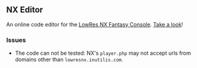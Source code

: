 ## NX Editor
An online code editor for the [LowRes NX Fantasy Console](https://lowresnx.inutilis.com/). [Take a look](https://sp4cebar.com/nx-editor/)!  

### Issues
- The code can not be tested: NX's `player.php` may not accept urls from domains other than `lowresnx.inutilis.com`.
